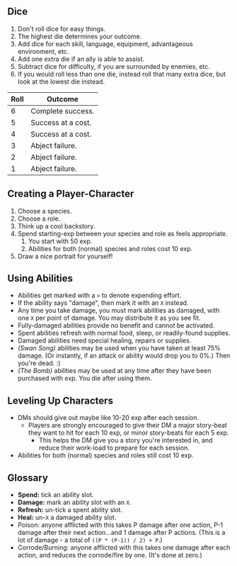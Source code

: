 ## Dice
1. Don't roll dice for easy things.
1. The highest die determines your outcome.
1. Add dice for each skill, language, equipment, advantageous environment, etc.
1. Add one extra die if an ally is able to assist.
1. Subtract dice for difficulty, if you are surrounded by enemies, etc.
1. If you would roll less than one die, instead roll that many extra dice,
   but look at the lowest die instead.

| Roll | Outcome            |
|------|--------------------|
| 6    | Complete success.  |
| 5    | Success at a cost. |
| 4    | Success at a cost. |
| 3    | Abject failure.    |
| 2    | Abject failure.    |
| 1    | Abject failure.    |

## Creating a Player-Character
1. Choose a species.
1. Choose a role.
1. Think up a cool backstory.
1. Spend starting-exp between your species and role as feels appropriate.
    1. You start with 50 exp.
    1. Abilities for both (normal) species and roles cost 10 exp.
1. Draw a nice portrait for yourself!

## Using Abilities
- Abilities get marked with a `>` to denote expending effort.
- If the ability says "damage", then mark it with an `X` instead.
- Any time you take damage, you must mark abilities as damaged,
  with one `X` per point of damage. You may distribute it as you see fit.
- Fully-damaged abilities provide no benefit and cannot be activated.
- Spent abilities refresh with normal food, sleep, or readily-found supplies.
- Damaged abilities need special healing, repairs or supplies.
- _(Swan Song)_ abilities may be used when you have taken at least
  75% damage. (Or instantly, if an attack or ability would drop you to 0%.)
  Then you're dead. :)
- _(The Bomb)_ abilities may be used at any time after they have been
  purchased with exp. You die after using them.

## Leveling Up Characters
- DMs should give out maybe like 10-20 exp after each session.
    - Players are strongly encouraged to give their DM
      a major story-beat they want to hit for each 10 exp,
      or minor story-beats for each 5 exp.
        - This helps the DM give you a story you're interested in, and
          reduce their work-load to prepare for each session.
- Abilities for both (normal) species and roles still cost 10 exp.

## Glossary
- **Spend:** tick an ability slot.
- **Damage:** mark an ability slot with an `X`.
- **Refresh:** un-tick a spent ability slot.
- **Heal:** un-`X` a damaged ability slot.
- Poison: anyone afflicted with this takes P damage after one action,
  P-1 damage after their next action...and 1 damage after P actions.
  (This is a lot of damage - a total of `((P * (P-1)) / 2) + P`.)
- Corrode/Burning: anyone afflicted with this takes one damage after each action,
  and reduces the corrode/fire by one. (It's done at zero.)
